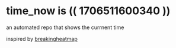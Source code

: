 # time_now is (( 1706511600340 ))

an automated repo that shows the currnent time

inspired by [breakingheatmap](https://github.com/breakingheatmap/breakingheatmap)